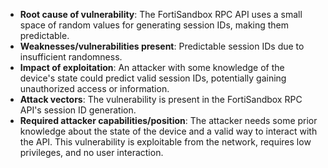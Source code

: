 - **Root cause of vulnerability**: The FortiSandbox RPC API uses a small space of random values for generating session IDs, making them predictable.
- **Weaknesses/vulnerabilities present**: Predictable session IDs due to insufficient randomness.
- **Impact of exploitation**: An attacker with some knowledge of the device's state could predict valid session IDs, potentially gaining unauthorized access or information.
- **Attack vectors**: The vulnerability is present in the FortiSandbox RPC API's session ID generation.
- **Required attacker capabilities/position**: The attacker needs some prior knowledge about the state of the device and a valid way to interact with the API. This vulnerability is exploitable from the network, requires low privileges, and no user interaction.